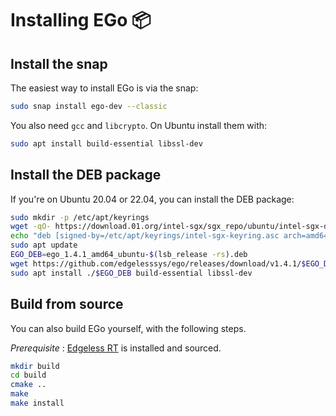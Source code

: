 # Installing EGo 📦

## Install the snap

The easiest way to install EGo is via the snap:

```bash
sudo snap install ego-dev --classic
```

You also need `gcc` and `libcrypto`. On Ubuntu install them with:

```bash
sudo apt install build-essential libssl-dev
```

## Install the DEB package

If you're on Ubuntu 20.04 or 22.04, you can install the DEB package:

```bash
sudo mkdir -p /etc/apt/keyrings
wget -qO- https://download.01.org/intel-sgx/sgx_repo/ubuntu/intel-sgx-deb.key | sudo tee /etc/apt/keyrings/intel-sgx-keyring.asc > /dev/null
echo "deb [signed-by=/etc/apt/keyrings/intel-sgx-keyring.asc arch=amd64] https://download.01.org/intel-sgx/sgx_repo/ubuntu $(lsb_release -cs) main" | sudo tee /etc/apt/sources.list.d/intel-sgx.list
sudo apt update
EGO_DEB=ego_1.4.1_amd64_ubuntu-$(lsb_release -rs).deb
wget https://github.com/edgelesssys/ego/releases/download/v1.4.1/$EGO_DEB
sudo apt install ./$EGO_DEB build-essential libssl-dev
```

## Build from source

You can also build EGo yourself, with the following steps.

*Prerequisite* : [Edgeless RT](https://github.com/edgelesssys/edgelessrt) is installed and sourced.

```bash
mkdir build
cd build
cmake ..
make
make install
```
